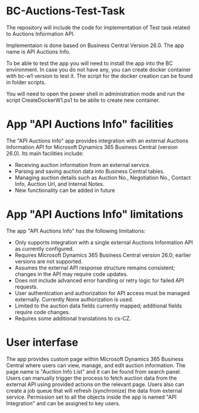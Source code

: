 # BC-Auctions-Test-Task
The repository will include the code for implementation of Test task related to Auctions Information API.

Implementaion is done based on Business Central Version 26.0. The app name is API Auctions Info.

To be able to test the app you will need to install the app into the BC environment. In case you do not have any, you can create docker container with bc-w1 version to test it. The script for the docker creation can be found in folder scripts. 

You will need to open the power shell in administration mode and run the script CreateDockerW1.ps1 to be ablle to create new container.

# App "API Auctions Info" facilities
The "API Auctions Info" app provides integration with an external Auctions Information API for Microsoft Dynamics 365 Business Central (version 26.0). 
Its main facilities include:
- Receiving auction information from an external service.
- Parsing and saving auction data into Business Central tables.
- Managing auction details such as Auction No., Negotiation No., Contact Info, Auction Url, and Internal Notes.
- New functionality can be added in future

# App "API Auctions Info" limitations
The app "API Auctions Info" has the following limitations:
- Only supports integration with a single external Auctions Information API as currently configured.
- Requires Microsoft Dynamics 365 Business Central version 26.0; earlier versions are not supported.
- Assumes the external API response structure remains consistent; changes in the API may require code updates.
- Does not include advanced error handling or retry logic for failed API requests.
- User authentication and authorization for API access must be managed externally. Currently None authorization is used.
- Limited to the auction data fields currently mapped; additional fields require code changes.
- Requires some additional translations to cs-CZ.

# User interfase
The app provides custom page within Microsoft Dynamics 365 Business Central where users can view, manage, and edit auction information. The page name is "Auction Info List" and it can be found from search panel.
Users can manually trigger the process to fetch auction data from the external API using provided actions on the relevant page.
Users also can create a job queue that will refresh (synchronize) the data from external service.
Permission set to all the objects inside the app is named "API Integration" and can be assigned to key users.

